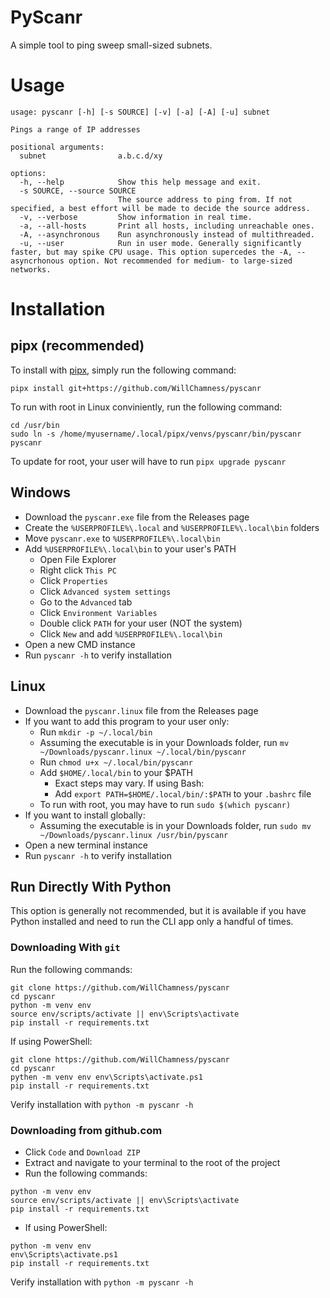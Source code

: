 # PyScanr

A simple tool to ping sweep small-sized subnets.

# Usage

```
usage: pyscanr [-h] [-s SOURCE] [-v] [-a] [-A] [-u] subnet

Pings a range of IP addresses

positional arguments:
  subnet                a.b.c.d/xy

options:
  -h, --help            Show this help message and exit.
  -s SOURCE, --source SOURCE
                        The source address to ping from. If not specified, a best effort will be made to decide the source address.
  -v, --verbose         Show information in real time.
  -a, --all-hosts       Print all hosts, including unreachable ones.
  -A, --asynchronous    Run asynchronously instead of multithreaded.
  -u, --user            Run in user mode. Generally significantly faster, but may spike CPU usage. This option supercedes the -A, --asyncrhonous option. Not recommended for medium- to large-sized networks.
```

# Installation
## pipx (recommended)
To install with [pipx](https://github.com/pypa/pipx), simply run the following command:

```
pipx install git+https://github.com/WillChamness/pyscanr
```

To run with root in Linux conviniently, run the following command:
```
cd /usr/bin
sudo ln -s /home/myusername/.local/pipx/venvs/pyscanr/bin/pyscanr pyscanr
```
To update for root, your user will have to run `pipx upgrade pyscanr`

## Windows
* Download the `pyscanr.exe` file from the Releases page
* Create the `%USERPROFILE%\.local` and `%USERPROFILE%\.local\bin` folders
* Move `pyscanr.exe` to `%USERPROFILE%\.local\bin`
* Add `%USERPROFILE%\.local\bin` to your user's PATH
    * Open File Explorer
    * Right click `This PC`
    * Click `Properties`
    * Click `Advanced system settings`
    * Go to the `Advanced` tab
    * Click `Environment Variables`
    * Double click `PATH` for your user (NOT the system)
    * Click `New` and add `%USERPROFILE%\.local\bin`
* Open a new CMD instance
* Run `pyscanr -h` to verify installation
 
## Linux
* Download the `pyscanr.linux` file from the Releases page
* If you want to add this program to your user only:
    * Run `mkdir -p ~/.local/bin`
    * Assuming the executable is in your Downloads folder, run `mv ~/Downloads/pyscanr.linux ~/.local/bin/pyscanr`
    * Run `chmod u+x ~/.local/bin/pyscanr`
    * Add `$HOME/.local/bin` to your $PATH
        * Exact steps may vary. If using Bash:
        * Add `export PATH=$HOME/.local/bin/:$PATH` to your `.bashrc` file
    * To run with root, you may have to run `sudo $(which pyscanr)`
* If you want to install globally:
    * Assuming the executable is in your Downloads folder, run `sudo mv ~/Downloads/pyscanr.linux /usr/bin/pyscanr`
* Open a new terminal instance
* Run `pyscanr -h` to verify installation


## Run Directly With Python
This option is generally not recommended, but it is available if you have Python installed and need to run the CLI app only a handful of times.

### Downloading With `git`
Run the following commands:
```
git clone https://github.com/WillChamness/pyscanr
cd pyscanr
python -m venv env
source env/scripts/activate || env\Scripts\activate
pip install -r requirements.txt
```

If using PowerShell:
```
git clone https://github.com/WillChamness/pyscanr
cd pyscanr
pythen -m venv env env\Scripts\activate.ps1
pip install -r requirements.txt
```

Verify installation with `python -m pyscanr -h`

### Downloading from github.com
* Click `Code` and `Download ZIP`
* Extract and navigate to your terminal to the root of the project
* Run the following commands:
```
python -m venv env
source env/scripts/activate || env\Scripts\activate
pip install -r requirements.txt
```
* If using PowerShell:
```
python -m venv env
env\Scripts\activate.ps1
pip install -r requirements.txt
```

Verify installation with `python -m pyscanr -h`
